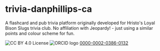 # trivia-danphillips-ca

A flashcard and pub trivia platform originally developed for Hristo's Loyal Bison Slugs trivia club. No affiliation with Jeopardy! - just using a similar points and colour scheme for fun.

![CC BY 4.0 License](https://img.shields.io/badge/License-CC%20BY%204.0-lightgrey.svg)
![ORCID logo](https://orcid.org/sites/default/files/images/orcid_16x16.png) [0000-0002-0386-0132](https://orcid.org/0000-0002-0386-0132)
